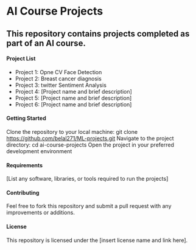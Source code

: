 # AI Course Projects 
## This repository contains projects completed as part of an AI course.

#### Project List 

+ Project 1: Opne CV Face Detection 
+ Project 2: Breast cancer diagnosis
+ Project 3: twitter Sentiment Analysis
+ Project 4: [Project name and brief description]
+ Project 5: [Project name and brief description]
+ Project 6: [Project name and brief description]

#### Getting Started
Clone the repository to your local machine: git clone https://github.com/belal271/ML-projects.git
Navigate to the project directory: cd ai-course-projects
Open the project in your preferred development environment
#### Requirements
[List any software, libraries, or tools required to run the projects]
#### Contributing
Feel free to fork this repository and submit a pull request with any improvements or additions.

#### License
This repository is licensed under the [insert license name and link here].
